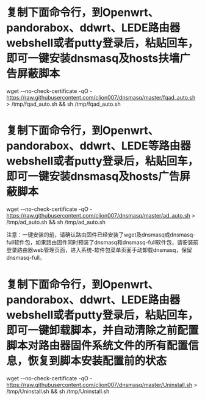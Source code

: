 # 复制下面命令行，到Openwrt、pandorabox、ddwrt、LEDE路由器webshell或者putty登录后，粘贴回车，即可一键安装dnsmasq及hosts扶墙广告屏蔽脚本
wget --no-check-certificate -qO - https://raw.githubusercontent.com/clion007/dnsmasq/master/fqad_auto.sh > /tmp/fqad_auto.sh && sh /tmp/fqad_auto.sh

# 复制下面命令行，到Openwrt、pandorabox、ddwrt、LEDE等路由器webshell或者putty登录后，粘贴回车，即可一键安装dnsmasq及hosts广告屏蔽脚本
wget --no-check-certificate -qO - https://raw.githubusercontent.com/clion007/dnsmasq/master/ad_auto.sh > /tmp/ad_auto.sh && sh /tmp/ad_auto.sh

注意：一键安装的前，请确认路由固件已经安装了wget及dnsmasq或dnsmasq-full软件包，如果路由固件同时预装了dnsmasq和dnsmasq-full软件包，请安装前登录路由器web管理页面，进入系统-软件包菜单页面手动卸载dnsmasq，保留dnsmasq-full。

# 复制下面命令行，到Openwrt、pandorabox、ddwrt、LEDE路由器webshell或者putty登录后，粘贴回车，即可一键卸载脚本，并自动清除之前配置脚本对路由器固件系统文件的所有配置信息，恢复到脚本安装配置前的状态
wget --no-check-certificate -qO - https://raw.githubusercontent.com/clion007/dnsmasq/master/Uninstall.sh > /tmp/Uninstall.sh && sh /tmp/Uninstall.sh
